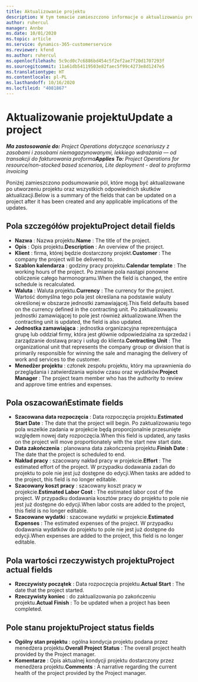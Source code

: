 ```yaml
---
title: Aktualizowanie projektu
description: W tym temacie zamieszczono informacje o aktualizowaniu projektu w Project Operations.
author: ruhercul
manager: Annbe
ms.date: 10/01/2020
ms.topic: article
ms.service: dynamics-365-customerservice
ms.reviewer: kfend
ms.author: ruhercul
ms.openlocfilehash: 5c9cd0c7c6886bd454c5f2ef2ae7f20d1707293f
ms.sourcegitcommit: 11a61db54119503e82faec5f99c4273e8d1247e5
ms.translationtype: HT
ms.contentlocale: pl-PL
ms.lasthandoff: 10/16/2020
ms.locfileid: "4081867"
---
```

# <a name="update-a-project"></a><span data-ttu-id="afec8-103">Aktualizowanie projektu</span><span class="sxs-lookup"><span data-stu-id="afec8-103">Update a project</span></span>

<span data-ttu-id="afec8-104">_**Ma zastosowanie do:** Project Operations dotyczące scenariuszy z zasobami i zasobami niemagazynowanymi, lekkiego wdrażania — od transakcji do fakturowania proforma_</span><span class="sxs-lookup"><span data-stu-id="afec8-104">_**Applies To:** Project Operations for resource/non-stocked based scenarios, Lite deployment - deal to proforma invoicing_</span></span>

<span data-ttu-id="afec8-105">Poniżej zamieszczono podsumowanie pól, które mogą być aktualizowane po utworzeniu projektu oraz wszystkich odpowiednich skutków aktualizacji.</span><span class="sxs-lookup"><span data-stu-id="afec8-105">Below is a summary of the fields that can be updated on a project after it has been created and any applicable implications of the updates.</span></span>

## <a name="project-detail-fields"></a><span data-ttu-id="afec8-106">Pola szczegółów projektu</span><span class="sxs-lookup"><span data-stu-id="afec8-106">Project detail fields</span></span>

- <span data-ttu-id="afec8-107">**Nazwa** : Nazwa projektu.</span><span class="sxs-lookup"><span data-stu-id="afec8-107">**Name** : The title of the project.</span></span>
- <span data-ttu-id="afec8-108">**Opis** : Opis projektu.</span><span class="sxs-lookup"><span data-stu-id="afec8-108">**Description** : An overview of the project.</span></span>
- <span data-ttu-id="afec8-109">**Klient** : firma, której będzie dostarczony projekt.</span><span class="sxs-lookup"><span data-stu-id="afec8-109">**Customer** : The company the project will be delivered to.</span></span>
- <span data-ttu-id="afec8-110">**Szablon kalendarza** : godziny pracy projektu.</span><span class="sxs-lookup"><span data-stu-id="afec8-110">**Calendar template** : The working hours of the project.</span></span> <span data-ttu-id="afec8-111">Po zmianie pola nastąpi ponowne obliczenie całego harmonogramu.</span><span class="sxs-lookup"><span data-stu-id="afec8-111">When the field is changed, the entire schedule is recalculated.</span></span>
- <span data-ttu-id="afec8-112">**Waluta** : Waluta projektu.</span><span class="sxs-lookup"><span data-stu-id="afec8-112">**Currency** : The currency for the project.</span></span> <span data-ttu-id="afec8-113">Wartość domyślna tego pola jest określana na podstawie waluty określonej w obszarze jednostki zamawiającej.</span><span class="sxs-lookup"><span data-stu-id="afec8-113">This field defaults based on the currency defined in the contracting unit.</span></span> <span data-ttu-id="afec8-114">Po zaktualizowaniu jednostki zamawiającej to pole jest również aktualizowane.</span><span class="sxs-lookup"><span data-stu-id="afec8-114">When the contracting unit is updated, the field is also updated.</span></span>
- <span data-ttu-id="afec8-115">**Jednostka zamawiająca** : jednostka organizacyjna reprezentująca grupę lub oddział firmy, która jest głównie odpowiedzialna za sprzedaż i zarządzanie dostawą pracy i usług do klienta.</span><span class="sxs-lookup"><span data-stu-id="afec8-115">**Contracting Unit** : The organizational unit that represents the company group or division that is primarily responsible for winning the sale and managing the delivery of work and services to the customer.</span></span> 
- <span data-ttu-id="afec8-116">**Menedżer projektu** : członek zespołu projektu, który ma uprawnienia do przeglądania i zatwierdzania wpisów czasu oraz wydatków.</span><span class="sxs-lookup"><span data-stu-id="afec8-116">**Project Manager** : The project team member who has the authority to review and approve time entries and expenses.</span></span>

## <a name="estimate-fields"></a><span data-ttu-id="afec8-117">Pola oszacowań</span><span class="sxs-lookup"><span data-stu-id="afec8-117">Estimate fields</span></span>

- <span data-ttu-id="afec8-118">**Szacowana data rozpoczęcia** : Data rozpoczęcia projektu.</span><span class="sxs-lookup"><span data-stu-id="afec8-118">**Estimated Start Date** : The date that the project will begin.</span></span> <span data-ttu-id="afec8-119">Po zaktualizowaniu tego pola wszelkie zadania w projekcie będą proporcjonalnie przesunięte względem nowej daty rozpoczęcia.</span><span class="sxs-lookup"><span data-stu-id="afec8-119">When this field is updated, any tasks on the project will move proportionately with the start new start date.</span></span>
- <span data-ttu-id="afec8-120">**Data zakończenia** : planowana data zakończenia projektu.</span><span class="sxs-lookup"><span data-stu-id="afec8-120">**Finish Date** : The date that the project is scheduled to end.</span></span>
- <span data-ttu-id="afec8-121">**Nakład pracy** : szacowany nakład pracy w projekcie.</span><span class="sxs-lookup"><span data-stu-id="afec8-121">**Effort** : The estimated effort of the project.</span></span> <span data-ttu-id="afec8-122">W przypadku dodawania zadań do projektu to pole nie jest już dostępne do edycji.</span><span class="sxs-lookup"><span data-stu-id="afec8-122">When tasks are added to the project, this field is no longer editable.</span></span>
- <span data-ttu-id="afec8-123">**Szacowany koszt pracy** : szacowany koszt pracy w projekcie.</span><span class="sxs-lookup"><span data-stu-id="afec8-123">**Estimated Labor Cost** : The estimated labor cost of the project.</span></span> <span data-ttu-id="afec8-124">W przypadku dodawania kosztów pracy do projektu to pole nie jest już dostępne do edycji.</span><span class="sxs-lookup"><span data-stu-id="afec8-124">When labor costs are added to the project, this field is no longer editable.</span></span>
- <span data-ttu-id="afec8-125">**Szacowane wydatki** : szacowane wydatki w projekcie.</span><span class="sxs-lookup"><span data-stu-id="afec8-125">**Estimated Expenses** : The estimated expenses of the project.</span></span> <span data-ttu-id="afec8-126">W przypadku dodawania wydatków do projektu to pole nie jest już dostępne do edycji.</span><span class="sxs-lookup"><span data-stu-id="afec8-126">When expenses are added to the project, this field is no longer editable.</span></span>

## <a name="project-actual-fields"></a><span data-ttu-id="afec8-127">Pola wartości rzeczywistych projektu</span><span class="sxs-lookup"><span data-stu-id="afec8-127">Project actual fields</span></span>
- <span data-ttu-id="afec8-128">**Rzeczywisty początek** : Data rozpoczęcia projektu.</span><span class="sxs-lookup"><span data-stu-id="afec8-128">**Actual Start** : The date that the project started.</span></span>
- <span data-ttu-id="afec8-129">**Rzeczywisty koniec** : do zaktualizowania po zakończeniu projektu.</span><span class="sxs-lookup"><span data-stu-id="afec8-129">**Actual Finish** : To be updated when a project has been completed.</span></span>

## <a name="project-status-fields"></a><span data-ttu-id="afec8-130">Pole stanu projektu</span><span class="sxs-lookup"><span data-stu-id="afec8-130">Project status fields</span></span>

- <span data-ttu-id="afec8-131">**Ogólny stan projektu** : ogólna kondycja projektu podana przez menedżera projektu.</span><span class="sxs-lookup"><span data-stu-id="afec8-131">**Overall Project Status** : The overall project health provided by the Project manager.</span></span>
- <span data-ttu-id="afec8-132">**Komentarze** : Opis aktualnej kondycji projektu dostarczony przez menedżera projektu.</span><span class="sxs-lookup"><span data-stu-id="afec8-132">**Comments** : A narrative regarding the current health of the project provided by the Project manager.</span></span>

